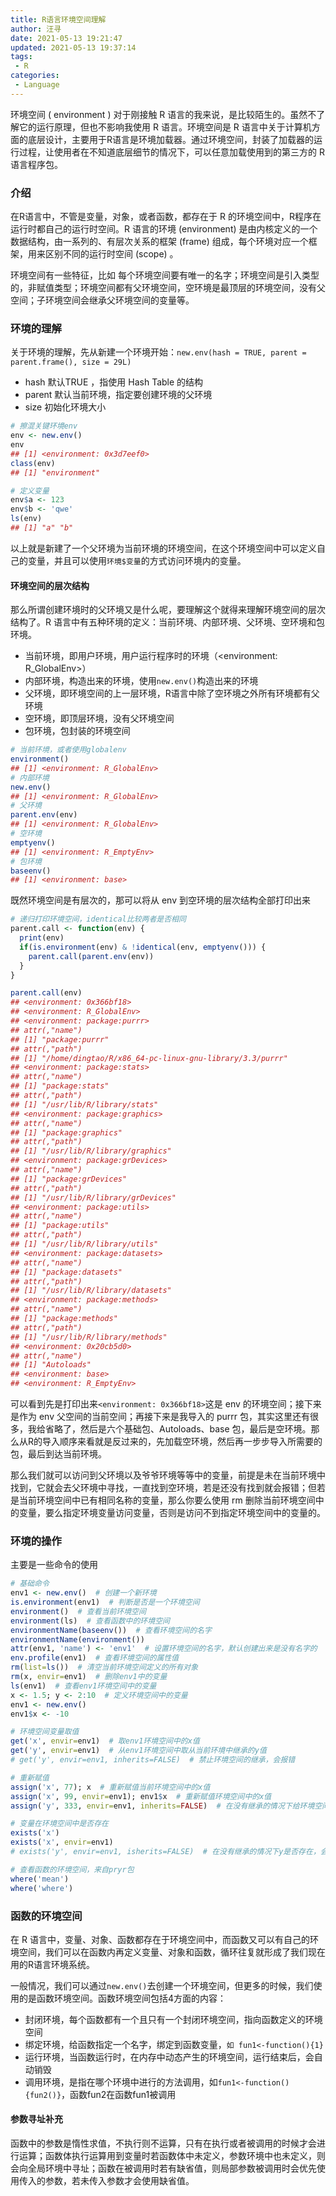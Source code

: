 ```yaml
---
title: R语言环境空间理解
author: 汪寻
date: 2021-05-13 19:21:47
updated: 2021-05-13 19:37:14
tags:
 - R
categories:
 - Language
---
```


环境空间 ( environment ) 对于刚接触 R 语言的我来说，是比较陌生的。虽然不了解它的运行原理，但也不影响我使用 R 语言。环境空间是 R 语言中关于计算机方面的底层设计，主要用于R语言是环境加载器。通过环境空间，封装了加载器的运行过程，让使用者在不知道底层细节的情况下，可以任意加载使用到的第三方的 R 语言程序包。

<!-- more -->

### 介绍

在R语言中，不管是变量，对象，或者函数，都存在于 R 的环境空间中，R程序在运行时都自己的运行时空间。R 语言的环境 (environment) 是由内核定义的一个数据结构，由一系列的、有层次关系的框架 (frame) 组成，每个环境对应一个框架，用来区别不同的运行时空间 (scope) 。

环境空间有一些特征，比如 每个环境空间要有唯一的名字；环境空间是引入类型的，非赋值类型；环境空间都有父环境空间，空环境是最顶层的环境空间，没有父空间；子环境空间会继承父环境空间的变量等。

### 环境的理解

关于环境的理解，先从新建一个环境开始：`new.env(hash = TRUE, parent = parent.frame(), size = 29L)`

- hash 默认TRUE ，指使用 Hash Table 的结构
- parent 默认当前环境，指定要创建环境的父环境
- size 初始化环境大小

```r
# 擦混关键环境env
env <- new.env()
env
## [1] <environment: 0x3d7eef0>
class(env)
## [1] "environment"

# 定义变量
env$a <- 123
env$b <- 'qwe'
ls(env)
## [1] "a" "b"
```

以上就是新建了一个父环境为当前环境的环境空间，在这个环境空间中可以定义自己的变量，并且可以使用`环境$变量`的方式访问环境内的变量。

#### 环境空间的层次结构

那么所谓创建环境时的父环境又是什么呢，要理解这个就得来理解环境空间的层次结构了。R 语言中有五种环境的定义：当前环境、内部环境、父环境、空环境和包环境。

- 当前环境，即用户环境，用户运行程序时的环境（<environment: R_GlobalEnv>）
- 内部环境，构造出来的环境，使用`new.env()`构造出来的环境
- 父环境，即环境空间的上一层环境，R语言中除了空环境之外所有环境都有父环境
- 空环境，即顶层环境，没有父环境空间
- 包环境，包封装的环境空间

```r
# 当前环境，或者使用globalenv
environment()
## [1] <environment: R_GlobalEnv>
# 内部环境
new.env()
## [1] <environment: R_GlobalEnv>
# 父环境
parent.env(env)
## [1] <environment: R_GlobalEnv>
# 空环境
emptyenv()
## [1] <environment: R_EmptyEnv>
# 包环境
baseenv()
## [1] <environment: base>
```

既然环境空间是有层次的，那可以将从 env 到空环境的层次结构全部打印出来

```r
# 递归打印环境空间，identical比较两者是否相同
parent.call <- function(env) {
  print(env)
  if(is.environment(env) & !identical(env, emptyenv())) { 
    parent.call(parent.env(env))
  }
}

parent.call(env)
## <environment: 0x366bf18>
## <environment: R_GlobalEnv>
## <environment: package:purrr>
## attr(,"name")
## [1] "package:purrr"
## attr(,"path")
## [1] "/home/dingtao/R/x86_64-pc-linux-gnu-library/3.3/purrr"
## <environment: package:stats>
## attr(,"name")
## [1] "package:stats"
## attr(,"path")
## [1] "/usr/lib/R/library/stats"
## <environment: package:graphics>
## attr(,"name")
## [1] "package:graphics"
## attr(,"path")
## [1] "/usr/lib/R/library/graphics"
## <environment: package:grDevices>
## attr(,"name")
## [1] "package:grDevices"
## attr(,"path")
## [1] "/usr/lib/R/library/grDevices"
## <environment: package:utils>
## attr(,"name")
## [1] "package:utils"
## attr(,"path")
## [1] "/usr/lib/R/library/utils"
## <environment: package:datasets>
## attr(,"name")
## [1] "package:datasets"
## attr(,"path")
## [1] "/usr/lib/R/library/datasets"
## <environment: package:methods>
## attr(,"name")
## [1] "package:methods"
## attr(,"path")
## [1] "/usr/lib/R/library/methods"
## <environment: 0x20cb5d0>
## attr(,"name")
## [1] "Autoloads"
## <environment: base>
## <environment: R_EmptyEnv>
```

可以看到先是打印出来`<environment: 0x366bf18>`这是 env 的环境空间；接下来是作为 env 父空间的当前空间；再接下来是我导入的 purrr 包，其实这里还有很多，我给省略了，然后是六个基础包、Autoloads、base 包，最后是空环境。那么从R的导入顺序来看就是反过来的，先加载空环境，然后再一步步导入所需要的包，最后到达当前环境。

那么我们就可以访问到父环境以及爷爷环境等等中的变量，前提是未在当前环境中找到，它就会去父环境中寻找，一直找到空环境，若是还没有找到就会报错；但若是当前环境空间中已有相同名称的变量，那么你要么使用 rm 删除当前环境空间中的变量，要么指定环境变量访问变量，否则是访问不到指定环境空间中的变量的。

### 环境的操作

主要是一些命令的使用

```r
# 基础命令
env1 <- new.env()  # 创建一个新环境
is.environment(env1)  # 判断是否是一个环境空间
environment()  # 查看当前环境空间
environment(ls)  # 查看函数中的环境空间
environmentName(baseenv())  # 查看环境空间的名字
environmentName(environment())
attr(env1, 'name') <- 'env1'  # 设置环境空间的名字，默认创建出来是没有名字的
env.profile(env1)  # 查看环境空间的属性值
rm(list=ls())  # 清空当前环境空间定义的所有对象
rm(x, envir=env1)  # 删除env1中的变量
ls(env1)  # 查看env1环境空间中的变量
x <- 1.5; y <- 2:10  # 定义环境空间中的变量
env1 <- new.env()
env1$x <- -10

# 环境空间变量取值
get('x', envir=env1)  # 取env1环境空间中的x值
get('y', envir=env1)  # 从env1环境空间中取从当前环境中继承的y值
# get('y', envir=env1, inherits=FALSE)  # 禁止环境空间的继承，会报错

# 重新赋值
assign('x', 77); x  # 重新赋值当前环境空间中的x值
assign('x', 99, envir=env1); env1$x  # 重新赋值环境空间中的x值
assign('y', 333, envir=env1, inherits=FALSE)  # 在没有继承的情况下给环境空间中的y赋值

# 变量在环境空间中是否存在
exists('x')
exists('x', envir=env1)
# exists('y', envir=env1, isherits=FALSE)  # 在没有继承的情况下y是否存在，会报错

# 查看函数的环境空间，来自pryr包
where('mean')
where('where')
```

### 函数的环境空间

在 R 语言中，变量、对象、函数都存在于环境空间中，而函数又可以有自己的环境空间，我们可以在函数内再定义变量、对象和函数，循环往复就形成了我们现在用的R语言环境系统。

一般情况，我们可以通过`new.env()`去创建一个环境空间，但更多的时候，我们使用的是函数环境空间。函数环境空间包括4方面的内容：

- 封闭环境，每个函数都有一个且只有一个封闭环境空间，指向函数定义的环境空间
- 绑定环境，给函数指定一个名字，绑定到函数变量，`如 fun1<-function(){1}`
- 运行环境，当函数运行时，在内存中动态产生的环境空间，运行结束后，会自动销毁
- 调用环境，是指在哪个环境中进行的方法调用，如`fun1<-function(){fun2()}`，函数fun2在函数fun1被调用

#### 参数寻址补充

函数中的参数是惰性求值，不执行则不运算，只有在执行或者被调用的时候才会进行运算；函数体执行运算用到变量时若函数体中未定义，参数环境中也未定义，则会向全局环境中寻址；函数在被调用时若有缺省值，则局部参数被调用时会优先使用传入的参数，若未传入参数才会使用缺省值。
